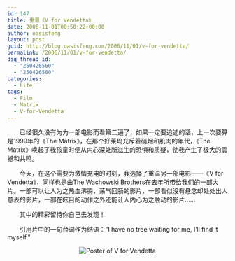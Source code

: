 ```yaml
---
id: 147
title: 重温《V for Vendetta》
date: 2006-11-01T00:50:22+00:00
author: oasisfeng
layout: post
guid: http://blog.oasisfeng.com/2006/11/01/v-for-vendetta/
permalink: /2006/11/01/v-for-vendetta/
dsq_thread_id:
  - "250426560"
  - "250426560"
categories:
  - Life
tags:
  - Film
  - Matrix
  - V-for-Vendetta
---
```

　　已经很久没有为为一部电影而看第二遍了，如果一定要追述的话，上一次要算是1999年的《The Matrix》，在那个好莱坞充斥着硝烟和肌肉的年代，《The Matrix》唤起了我孩童时便从内心深处所滋生的恐惧和质疑，使我产生了极大的震撼和共鸣。

　　今天，在这个需要为激情充电的时刻，我选择了重温另一部电影——《V for Vendetta》，同样也是由The Wachowski Brothers在去年所带给我们的一部大片。一部可以让人为之热血沸腾，荡气回肠的影片，一部看似没有悬念却处处出人意表的影片，一部在眩目的动作之外还能让人内心为之触动的影片……

　　其中的精彩留待你自己去发现！

　　引用片中的一句台词作为结语：&#8221;I have no tree waiting for me, I&#8217;ll find it myself.&#8221;

<center>
  <img id="image148" alt="Poster of V for Vendetta" src="https://blog.oasisfeng.com/wp-content/uploads/2006/11/poster_v_for_vendetta.jpg" />
</center>